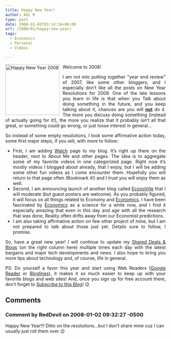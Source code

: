 ```yaml
---
title: Happy New Year!
author: Adi R
type: post
date: 2008-01-02T03:14:34+00:00
url: /2008/01/happy-new-year/
tags:
  - Economics
  - Personal
  - Videos

---
```

<img style="border-top-width: 0px; border-left-width: 0px; border-bottom-width: 0px; margin: 0px 10px 0px 0px; border-right-width: 0px" height="159" alt="Happy New Year 2008" src="/uploads/2008/01/happy-new-year-2008.jpg?resize=170%2C159" width="170" align="left" border="0" data-recalc-dims="1" /> Welcome to 2008!

<p align="justify">
  I am not into putting together "year end review" of 2007, like some other bloggers, and I especially don&#8217;t like all the posts on New Year Resolutions for 2008. One of the late lessons you learn in life is that when you Talk about doing something in the future, and you keep talking about it, chances are you will <u><strong>not</strong></u> do it. The more you discuss doing something (instead of actually going for it!), the more you realize that it probably isn&#8217;t all that great, or something could go wrong, or just loose interest in general&#8230;
</p>

<p align="justify">
  So instead of some empty resolutions, I took some affirmative action today, some first major steps, if you will, with more to follow:
</p>

  * <div align="justify">
      First, I am adding <a href="http://www.adir1.com/watch/">Watch</a> page to my blog. It&#8217;s right up there on the header, next to About Me and other pages. The idea is to aggregate some of my favorite videos in one categorized page. Right now it&#8217;s mostly videos I blogged about already, that I enjoy, but I will be adding some other fun videos as I come encounter them. Hopefully you will return to that page often (Bookmark it!) and I trust you will enjoy them as well.
    </div>

  * <div align="justify">
      Second, I am announcing launch of another blog called <a title="EconoVille.com - Your New Source to Understanding Economics" href="http://www.econoville.com" target="_blank">EconoVille</a> that I will moderate (but guest posters are welcome). As you probably figured, it will focus on all things related to Economy and <a href="http://en.wikipedia.org/wiki/Economics" target="_blank">Economics</a>. I have been fascinated by <a href="http://en.wikipedia.org/wiki/Economics" target="_blank">Economics</a> as a science for a while now, and I find it especially amazing that even in this day and age with all the research that was done, Reality often drifts away from our Economist predictions.
    </div>

  * <div align="justify">
      I am also taking affirmative action on few other project of mine, but I am not prepared to talk about those just yet. Details sure to follow, I promise.
    </div>

<p align="justify">
  So, have a great new year! I will continue to update my <a href="http://www.google.com/reader/shared/18433100766597525188" target="_blank">Shared Deals & Blogs</a> (on the right column here) multiple times each day with the latest bargains and major tech developments and news. I also hope to bring you more tips about technology and, of course, life in general.
</p>

<p align="justify">
  PS: Do yourself a favor this year and start using Web Readers (<a href="http://www.google.com/reader/" target="_blank">Google Reader</a> or <a href="http://www.bloglines.com" target="_blank">Bloglines</a>), it makes it so much easier to keep up with your favorite blogs and web sites! And, once you sign up for free account there, don&#8217;t forget to <a href="http://feeds.feedburner.com/~r/Adir1/~6/1" target="_blank">Subscribe to this Blog</a>! 😉
</p>

## Comments

### Comment by RedDevil on 2008-01-02 09:32:27 -0500
Happy New Year!!! Ditto on the resolutions&#8230;but I don&#8217;t share mine cuz I can usually just roll them over 😉